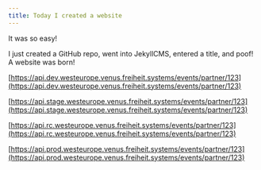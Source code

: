 ```yaml
---
title: Today I created a website
---
```

It was so easy!

I just created a GitHub repo, went into JekyllCMS, entered a title, and poof! A
website was born!

[https://api.dev.westeurope.venus.freiheit.systems/events/partner/123](https://api.dev.westeurope.venus.freiheit.systems/events/partner/123)

[https://api.stage.westeurope.venus.freiheit.systems/events/partner/123](https://api.stage.westeurope.venus.freiheit.systems/events/partner/123)

[https://api.rc.westeurope.venus.freiheit.systems/events/partner/123](https://api.rc.westeurope.venus.freiheit.systems/events/partner/123)

[https://api.prod.westeurope.venus.freiheit.systems/events/partner/123](https://api.prod.westeurope.venus.freiheit.systems/events/partner/123)
